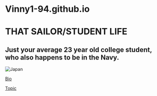 # Vinny1-94.github.io


# **THAT SAILOR/STUDENT LIFE**

## Just your average 23 year old college student, who also happens to be in the Navy.

![Japan](https://scontent-nrt1-1.xx.fbcdn.net/v/t1.0-9/22780210_1705838072823059_4697417880611576990_n.jpg?oh=fb9209fd1c00b11bc9b9980e91b13fef&oe=5ACCBDBA)

[Bio](https://github.com/Vinny-94/Vinny1-94.github.io/blob/master/bio.md)

[Topic](https://github.com/Vinny-94/Vinny1-94.github.io/blob/master/topic.md)

